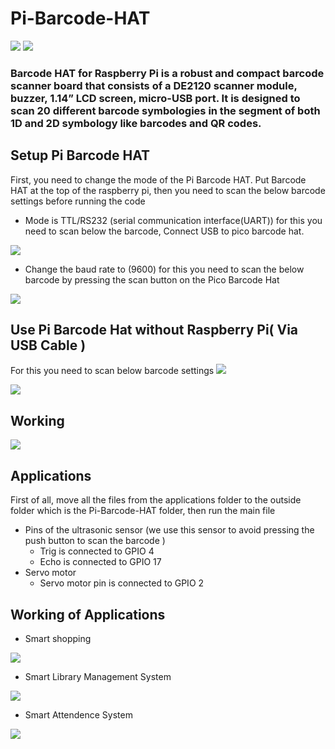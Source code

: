 # Pi-Barcode-HAT

<img src= "https://github.com/sbcshop/Pi-Barcode-HAT/blob/main/images/img2.png" />
<img src= "https://github.com/sbcshop/Pi-Barcode-HAT/blob/main/images/img1.png" />

### Barcode HAT for Raspberry Pi is a robust and compact barcode scanner board that consists of a DE2120 scanner module, buzzer, 1.14” LCD screen, micro-USB port. It is designed to scan 20 different barcode symbologies in the segment of both 1D and 2D symbology like barcodes and QR codes.

## Setup Pi Barcode HAT
First, you need to change the mode of the Pi Barcode HAT. Put Barcode HAT at the top of the raspberry pi, then you need to scan the below barcode settings before running the code 
 * Mode is TTL/RS232 (serial communication interface(UART)) for this you need to scan below the barcode, Connect USB to pico barcode hat.
  
<img src= "https://github.com/sbcshop/Pi-Barcode-HAT/blob/main/images/ttl_rs232.JPG" />
   
 * Change the baud rate to (9600) for this you need to scan the below barcode by pressing the scan button on the Pico Barcode Hat

 <img src= "https://github.com/sbcshop/Pi-Barcode-HAT/blob/main/images/baudrate.JPG" />

## Use Pi Barcode Hat without Raspberry Pi( Via USB Cable )
For this you need to scan below barcode settings
 <img src= "https://github.com/sbcshop/Pi-Barcode-HAT/blob/main/images/img7.JPG" />
  
 <img src= "https://github.com/sbcshop/Pi-Barcode-HAT/blob/main/images/img5.JPG" />

## Working
<img src= "https://github.com/sbcshop/Pi-Barcode-HAT/blob/main/images/img6.JPG" />

## Applications
First of all, move all the files from the applications folder to the outside folder which is the Pi-Barcode-HAT folder, then run the main file
* Pins of the ultrasonic sensor (we use this sensor to avoid pressing the push button to scan the barcode ) 
   * Trig is connected to GPIO 4
   * Echo is connected to GPIO 17
* Servo motor
   * Servo motor pin is connected to GPIO 2

## Working of Applications 
  * Smart shopping
  <img src= "https://github.com/sbcshop/Pi-Barcode-HAT/blob/main/images/img1.JPG" />
  
  * Smart Library Management System
  <img src= "https://github.com/sbcshop/Pi-Barcode-HAT/blob/main/images/img4.JPG" />
  
  * Smart Attendence System
  <img src= "https://github.com/sbcshop/Pi-Barcode-HAT/blob/main/images/img2.JPG" />

   


